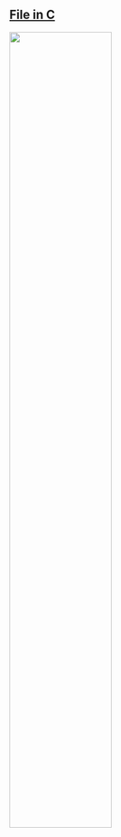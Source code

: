 ## [File in C](https://youtu.be/n_lCuXi5-NQ)

<a href="https://youtu.be/n_lCuXi5-NQ">
  <img src="https://i.ytimg.com/vi/n_lCuXi5-NQ/maxresdefault.jpg" width="60%"> 
</a>
